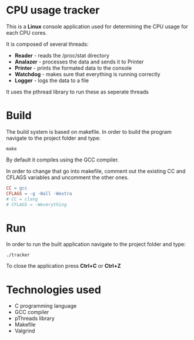 # CPU usage tracker

This is a **Linux** console application used for determining the CPU usage for each CPU cores.

It is composed of several threads:
- **Reader** - reads the /proc/stat directory
- **Analazer** - processes the data and sends it to Printer
- **Printer** - prints the formated data to the console
- **Watchdog** - makes sure that everything is running correctly
- **Logger** - logs the data to a file

It uses the pthread library to run these as seperate threads

# Build

The build system is based on makefile. In order to build the program navigate to the project folder and type:

```Terminal
make
```

By default it compiles using the GCC compiler.

 In order to change that go into makefile, comment out the existing CC and CFLAGS variables and uncomment the other ones.

```Makefile
CC = gcc
CFLAGS = -g -Wall -Wextra
# CC = clang
# CFLAGS = -Weverything
```

# Run

In order to run the built application navigate to the project folder and type:

```Terminal
./tracker
```

To close the application press **Ctrl+C** or **Ctrl+Z**

# Technologies used

- C programming language
- GCC compiler
- pThreads library
- Makefile
- Valgrind